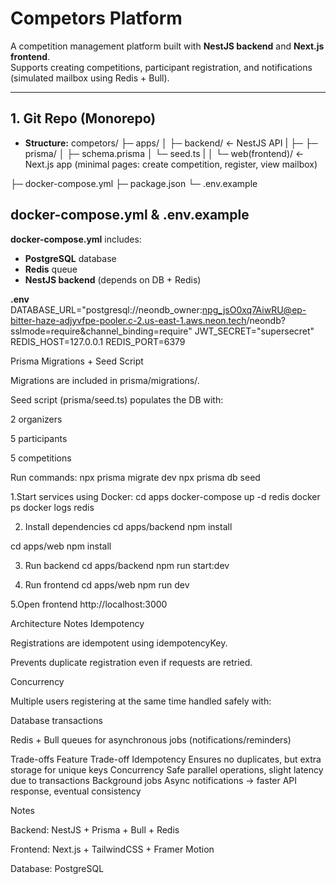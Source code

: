 # Competors Platform

A competition management platform built with **NestJS backend** and **Next.js frontend**.  
Supports creating competitions, participant registration, and notifications (simulated mailbox using Redis + Bull).

---

## **1. Git Repo (Monorepo)**

- **Structure:**
competors/
├─ apps/
│ ├─ backend/ ← NestJS API
| ├─  ├─ prisma/
│     ├─ schema.prisma
│     └─ seed.ts
|
│ └─ web(frontend)/ ← Next.js app (minimal pages: create competition, register, view mailbox)

├─ docker-compose.yml
├─ package.json
└─ .env.example

## **docker-compose.yml & .env.example**
**docker-compose.yml** includes:
  - **PostgreSQL** database
  - **Redis** queue
  - **NestJS backend** (depends on DB + Redis)

  **.env** 
DATABASE_URL="postgresql://neondb_owner:npg_jsO0xq7AiwRU@ep-bitter-haze-adjyvfpe-pooler.c-2.us-east-1.aws.neon.tech/neondb?sslmode=require&channel_binding=require"
JWT_SECRET="supersecret"
REDIS_HOST=127.0.0.1
REDIS_PORT=6379

Prisma Migrations + Seed Script

Migrations are included in prisma/migrations/.

Seed script (prisma/seed.ts) populates the DB with:

2 organizers

5 participants

5 competitions

Run commands:
npx prisma migrate dev 
npx prisma db seed 

1.Start services using Docker:
cd apps
docker-compose up -d redis
docker ps
docker logs redis

2. Install dependencies
cd apps/backend
npm install

cd apps/web
npm install

3. Run backend
cd apps/backend
npm run start:dev

4. Run frontend
cd apps/web
npm run dev

5.Open frontend
http://localhost:3000


Architecture Notes
Idempotency

Registrations are idempotent using idempotencyKey.

Prevents duplicate registration even if requests are retried.

Concurrency

Multiple users registering at the same time handled safely with:

Database transactions

Redis + Bull queues for asynchronous jobs (notifications/reminders)

Trade-offs
Feature	Trade-off
Idempotency	Ensures no duplicates, but extra storage for unique keys
Concurrency	Safe parallel operations, slight latency due to transactions
Background jobs	Async notifications → faster API response, eventual consistency

Notes

Backend: NestJS + Prisma + Bull + Redis

Frontend: Next.js + TailwindCSS + Framer Motion

Database: PostgreSQL